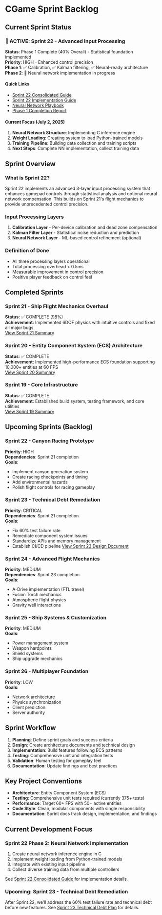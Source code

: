 # CGame Sprint Backlog

## Current Sprint Status

### 🚨 ACTIVE: Sprint 22 - Advanced Input Processing
**Status**: Phase 1 Complete (40% Overall) - Statistical foundation implemented  
**Priority**: HIGH - Enhanced control precision  
**Phase 1**: ✅ Calibration, ✅ Kalman filtering, ✅ Neural-ready architecture  
**Phase 2**: 🚧 Neural network implementation in progress

#### Quick Links
- [Sprint 22 Consolidated Guide](active/SPRINT_22_CONSOLIDATED_GUIDE.md)
- [Sprint 22 Implementation Guide](active/SPRINT_22_IMPLEMENTATION_GUIDE.md)
- [Neural Network Playbook](active/SPRINT_22_NEURAL_IMPLEMENTATION_PLAYBOOK.md)
- [Phase 1 Completion Report](active/SPRINT_22_PHASE_1_COMPLETE.md)

#### Current Focus (July 2, 2025)
1. **Neural Network Structure**: Implementing C inference engine
2. **Weight Loading**: Creating system to load Python-trained models
3. **Training Pipeline**: Building data collection and training scripts
4. **Next Steps**: Complete NN implementation, collect training data

## Sprint Overview

### What is Sprint 22?
Sprint 22 implements an advanced 3-layer input processing system that enhances gamepad controls through statistical analysis and optional neural network compensation. This builds on Sprint 21's flight mechanics to provide unprecedented control precision.

### Input Processing Layers
1. **Calibration Layer** - Per-device calibration and dead zone compensation
2. **Kalman Filter Layer** - Statistical noise reduction and prediction
3. **Neural Network Layer** - ML-based control refinement (optional)

### Definition of Done
- All three processing layers operational
- Total processing overhead < 0.5ms
- Measurable improvement in control precision
- Positive player feedback on control feel

## Completed Sprints

### Sprint 21 - Ship Flight Mechanics Overhaul
**Status**: ✅ COMPLETE (98%)  
**Achievement**: Implemented 6DOF physics with intuitive controls and fixed all major bugs  
[View Sprint 21 Summary](completed/sprint_21/SPRINT_21_COMPLETION_SUMMARY.md)

### Sprint 20 - Entity Component System (ECS) Architecture
**Status**: ✅ COMPLETE  
**Achievement**: Implemented high-performance ECS foundation supporting 10,000+ entities at 60 FPS  
[View Sprint 20 Summary](completed/SPRINT_20_COMPLETE.md)

### Sprint 19 - Core Infrastructure
**Status**: ✅ COMPLETE  
**Achievement**: Established build system, testing framework, and core utilities  
[View Sprint 19 Summary](completed/SPRINT_19_COMPLETE.md)

## Upcoming Sprints (Backlog)

### Sprint 22 - Canyon Racing Prototype
**Priority**: HIGH  
**Dependencies**: Sprint 21 completion  
**Goals**:
- Implement canyon generation system
- Create racing checkpoints and timing
- Add environmental hazards
- Polish flight controls for racing gameplay

### Sprint 23 - Technical Debt Remediation
**Priority**: CRITICAL  
**Dependencies**: Sprint 21 completion  
**Goals**:
- Fix 60% test failure rate
- Remediate component system issues
- Standardize APIs and memory management
- Establish CI/CD pipeline
[View Sprint 23 Design Document](backlog/SPRINT_23_TECHNICAL_DEBT.md)

### Sprint 24 - Advanced Flight Mechanics
**Priority**: MEDIUM  
**Dependencies**: Sprint 23 completion  
**Goals**:
- A-Drive implementation (FTL travel)
- Fusion Torch mechanics
- Atmospheric flight physics
- Gravity well interactions

### Sprint 25 - Ship Systems & Customization
**Priority**: MEDIUM  
**Goals**:
- Power management system
- Weapon hardpoints
- Shield systems
- Ship upgrade mechanics

### Sprint 26 - Multiplayer Foundation
**Priority**: LOW  
**Goals**:
- Network architecture
- Physics synchronization
- Client prediction
- Server authority

## Sprint Workflow

1. **Planning**: Define sprint goals and success criteria
2. **Design**: Create architecture documents and technical design
3. **Implementation**: Build features following ECS patterns
4. **Testing**: Comprehensive unit and integration tests
5. **Validation**: Human testing for gameplay feel
6. **Documentation**: Update findings and best practices

## Key Project Conventions

- **Architecture**: Entity Component System (ECS)
- **Testing**: Comprehensive unit tests required (currently 375+ tests)
- **Performance**: Target 60+ FPS with 50+ active entities
- **Code Style**: Clean, modular components with single responsibility
- **Documentation**: Sprint docs track design, implementation, and findings

## Current Development Focus

### Sprint 22 Phase 2: Neural Network Implementation
1. Create neural network inference engine in C
2. Implement weight loading from Python-trained models
3. Integrate with existing input pipeline
4. Collect diverse training data from multiple controllers

See [Sprint 22 Consolidated Guide](active/SPRINT_22_CONSOLIDATED_GUIDE.md) for implementation details.

### Upcoming: Sprint 23 - Technical Debt Remediation
After Sprint 22, we'll address the 60% test failure rate and technical debt before new features.
See [Sprint 23 Technical Debt Plan](backlog/SPRINT_23_TECHNICAL_DEBT.md) for details.